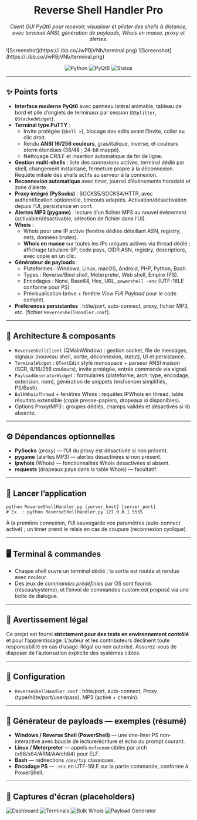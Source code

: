 <!-- Reverse Shell Handler Pro — README section (HTML-friendly for GitHub) -->
<h1 align="center">Reverse Shell Handler Pro</h1>

<p align="center">
  <em>Client GUI PyQt6 pour recevoir, visualiser et piloter des shells à distance, avec terminal ANSI, génération de payloads, Whois en masse, proxy et alertes.</em>
</p>
![Screenshot](https://i.ibb.co/JwPBjVNb/terminal.png)
![Screenshot](https://i.ibb.co/JwPBjVNb/terminal.png)

<p align="center">
  <img alt="Python" src="https://img.shields.io/badge/Python-3.10%2B-blue"/>
  <img alt="PyQt6" src="https://img.shields.io/badge/GUI-PyQt6-41b883"/>
  <img alt="Status" src="https://img.shields.io/badge/Build-Client--only-informational"/>
</p>

<hr/>

<h2>✨ Points forts</h2>
<ul>
  <li><strong>Interface moderne PyQt6</strong> avec panneau latéral animable, tableau de bord et pile d’onglets de terminaux par session (<code>QSplitter</code>, <code>QStackedWidget</code>). <!-- UI layout -->
  </li>
  <li><strong>Terminal type PuTTY</strong> :
    <ul>
      <li>Invite protégée (<code>$hell &gt;</code>), blocage des edits avant l’invite, coller au clic droit.</li>
      <li>Rendu <strong>ANSI 16/256 couleurs</strong>, gras/italique, inverse, et couleurs xterm étendues (38/48 ; 24-bit mappé). <!-- ANSI rendering -->
      </li>
      <li>Nettoyage CR/LF et insertion automatique de fin de ligne.</li>
    </ul>
  </li>
  <li><strong>Gestion multi-shells</strong> : liste des connexions actives, terminal dédié par shell, changement instantané, fermeture propre à la déconnexion. Requête initiale des shells actifs au serveur à la connexion.</li>
  <li><strong>Reconnexion automatique</strong> avec timer, journal d’événements horodaté et zone d’alerte.</li>
  <li><strong>Proxy intégré (PySocks)</strong> : SOCKS5/SOCKS4/HTTP, avec authentification optionnelle, timeouts adaptés. Activation/désactivation depuis l’UI, persistance en conf.</li>
  <li><strong>Alertes MP3 (pygame)</strong> : lecture d’un fichier MP3 au nouvel événement (activable/désactivable, sélection de fichier dans l’UI).</li>
  <li><strong>Whois</strong> :
    <ul>
      <li>Whois pour une IP active (fenêtre dédiée détaillant ASN, registry, nets, données brutes).</li>
      <li><strong>Whois en masse</strong> sur toutes les IPs uniques actives via thread dédié ; affichage tabulaire (IP, code pays, CIDR ASN, registry, description), avec copie en un clic.</li>
    </ul>
  </li>
  <li><strong>Générateur de payloads</strong> :
    <ul>
      <li>Plateformes : Windows, Linux, macOS, Android, PHP, Python, Bash.</li>
      <li>Types : Reverse/Bind shell, Meterpreter, Web shell, Empire (PS).</li>
      <li>Encodages : None, Base64, Hex, URL, <code>powershell -enc</code> (UTF-16LE conforme pour PS).</li>
      <li>Prévisualisation brève + fenêtre <em>View Full Payload</em> pour le code complet.</li>
    </ul>
  </li>
  <li><strong>Préférences persistantes</strong> : hôte/port, auto-connect, proxy, fichier MP3, etc. (fichier <code>ReverseShellHandler.conf</code>).</li>
</ul>

<hr/>

<h2>🧱 Architecture &amp; composants</h2>
<ul>
  <li><code>ReverseShellClient</code> (QMainWindow) : gestion socket, file de messages, signaux (nouveau shell, sortie, déconnexion, statut), UI et persistance.</li>
  <li><code>TerminalWidget</code> : <code>QTextEdit</code> stylé monospace + parseur ANSI maison (SGR, 8/16/256 couleurs), invite protégée, entrée commande via signal.</li>
  <li><code>PayloadGeneratorWidget</code> : formulaires (plateforme, arch, type, encodage, extension, nom), génération de snippets (msfvenom simplifiés, PS/Bash).</li>
  <li><code>BulkWhoisThread</code> + fenêtres Whois : requêtes IPWhois en thread, table résultats extensible (copie presse-papiers, drapeaux si disponibles).</li>
  <li>Options Proxy/MP3 : groupes dédiés, champs validés et désactivés si lib absente.</li>
</ul>

<hr/>

<h2>⚙️ Dépendances optionnelles</h2>
<ul>
  <li><strong>PySocks</strong> (proxy) — l’UI du proxy est désactivée si non présent.</li>
  <li><strong>pygame</strong> (alertes MP3) — alertes désactivées si non présent.</li>
  <li><strong>ipwhois</strong> (Whois) — fonctionnalités Whois désactivées si absent.</li>
  <li><strong>requests</strong> (drapeaux pays dans la table Whois) — facultatif.</li>
</ul>

<hr/>

<h2>🚀 Lancer l’application</h2>
<pre><code>python ReverseShellHandler.py [server_host] [server_port]
# Ex. : python ReverseShellHandler.py 127.0.0.1 5555
</code></pre>
<p>
À la première connexion, l’UI sauvegarde vos paramètres (auto-connect activé) ; un timer prend le relais en cas de coupure (reconnexion cyclique).
</p>

<hr/>

<h2>🖥️ Terminal &amp; commandes</h2>
<ul>
  <li>Chaque shell ouvre un terminal dédié ; la sortie est routée et rendue avec couleur.</li>
  <li>Des jeux de <em>commandes prédéfinies</em> par OS sont fournis (réseau/système), et l’envoi de commandes custom est proposé via une boîte de dialogue.</li>
</ul>

<hr/>

<h2>🔐 Avertissement légal</h2>
<p>
Ce projet est fourni <strong>strictement pour des tests en environnement contrôlé</strong> et pour l’apprentissage. L’auteur et les contributeurs déclinent toute responsabilité en cas d’usage illégal ou non autorisé. Assurez-vous de disposer de l’autorisation explicite des systèmes ciblés.
</p>

<hr/>

<h2>📁 Configuration</h2>
<ul>
  <li><code>ReverseShellHandler.conf</code> : hôte/port, auto-connect, Proxy (type/hôte/port/user/pass), MP3 (activé + chemin).</li>
</ul>

<hr/>

<h2>🧩 Générateur de payloads — exemples (résumé)</h2>
<ul>
  <li><strong>Windows / Reverse Shell (PowerShell)</strong> — une one-liner PS non-interactive avec boucle de lecture/écriture et écho du prompt courant.</li>
  <li><strong>Linux / Meterpreter</strong> — appels <code>msfvenom</code> ciblés par arch (x86/x64/ARM/AArch64) pour ELF.</li>
  <li><strong>Bash</strong> — redirections <code>/dev/tcp</code> classiques.</li>
  <li><strong>Encodage PS</strong> — <code>-enc</code> en UTF-16LE sur la partie commande, conforme à PowerShell.</li>
</ul>

<hr/>

<h2>📸 Captures d'écran (placeholders)</h2>
<p>
  <img alt="Dashboard" src="docs/screenshot_dashboard.png"/>
  <img alt="Terminals" src="docs/screenshot_terminals.png"/>
  <img alt="Bulk Whois" src="docs/screenshot_whois.png"/>
  <img alt="Payload Generator" src="docs/screenshot_payloads.png"/>
</p>
